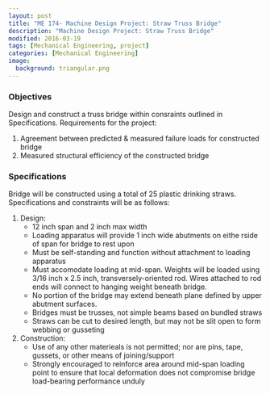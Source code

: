 ```yaml
---
layout: post
title: "ME 174- Machine Design Project: Straw Truss Bridge"
description: "Machine Design Project: Straw Truss Bridge"
modified: 2016-03-19
tags: [Mechanical Engineering, project]
categories: [Mechanical Engineering]
image:
  background: triangular.png
---
```


### Objectives
Design and construct a truss bridge within consraints outlined in Specifications.  Requirements for the project:

1. Agreement between predicted & measured failure loads for constructed bridge
2. Measured structural efficiency of the constructed bridge

### Specifications
Bridge will be constructed using a total of 25 plastic drinking straws.  Specifications and constraints will be as follows:

1. Design:
   * 12 inch span and 2 inch max width
   * Loading apparatus will provide 1 inch wide abutments on eithe rside of span for bridge to rest upon
   * Must be self-standing and function without attachment to loading apparatus
   * Must accomodate loading at mid-span. Weights will be loaded using 3/16 inch x 2.5 inch, transversely-oriented rod.  Wires attached to rod ends will connect to hanging weight beneath bridge.
   * No portion of the bridge may extend beneath plane defined by upper abutment surfaces.
   * Bridges must be trusses, not simple beams based on bundled straws
   * Straws can be cut to desired length, but may not be slit open to form webbing or gusseting
2. Construction:
   * Use of any other materieals is not permitted; nor are pins, tape, gussets, or other means of joining/support
   * Strongly encouraged to reinforce area around mid-span loading point to ensure that local deformation does not compromise bridge load-bearing performance unduly